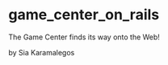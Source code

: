 game_center_on_rails
====================

The Game Center finds its way onto the Web!

by Sia Karamalegos
